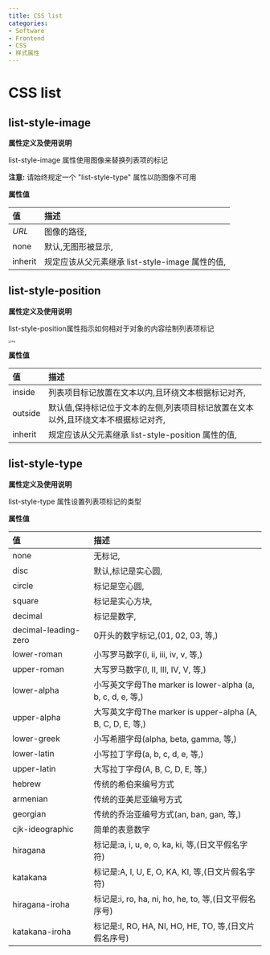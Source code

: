 ```yaml
---
title: CSS list
categories:
- Software
- Frontend
- CSS
- 样式属性
---
```

# CSS list

## list-style-image

**属性定义及使用说明**

list-style-image 属性使用图像来替换列表项的标记

**注意:** 请始终规定一个 "list-style-type" 属性以防图像不可用

**属性值**

| 值      | 描述                                             |
| :------ | :----------------------------------------------- |
| *URL*   | 图像的路径,                                     |
| none    | 默认,无图形被显示,                             |
| inherit | 规定应该从父元素继承 list-style-image 属性的值, |

## list-style-position

**属性定义及使用说明**

list-style-position属性指示如何相对于对象的内容绘制列表项标记

<img src="https://cdn.jsdelivr.net/gh/LuShan123888/Files@master/Pictures/2020-12-10-E3EA5DE4-B898-450C-BE58-D2EBC1C70D8E.jpg" alt="img" style="zoom:33%;" />

**属性值**

| 值      | 描述                                                         |
| :------ | :----------------------------------------------------------- |
| inside  | 列表项目标记放置在文本以内,且环绕文本根据标记对齐,         |
| outside | 默认值,保持标记位于文本的左侧,列表项目标记放置在文本以外,且环绕文本不根据标记对齐, |
| inherit | 规定应该从父元素继承 list-style-position 属性的值,          |

## list-style-type

**属性定义及使用说明**

list-style-type 属性设置列表项标记的类型

**属性值**

| 值                   | 描述                                                        |
| :------------------- | :---------------------------------------------------------- |
| none                 | 无标记,                                                    |
| disc                 | 默认,标记是实心圆,                                        |
| circle               | 标记是空心圆,                                              |
| square               | 标记是实心方块,                                            |
| decimal              | 标记是数字,                                                |
| decimal-leading-zero | 0开头的数字标记,(01, 02, 03, 等,)                         |
| lower-roman          | 小写罗马数字(i, ii, iii, iv, v, 等,)                       |
| upper-roman          | 大写罗马数字(I, II, III, IV, V, 等,)                       |
| lower-alpha          | 小写英文字母The marker is lower-alpha (a, b, c, d, e, 等,) |
| upper-alpha          | 大写英文字母The marker is upper-alpha (A, B, C, D, E, 等,) |
| lower-greek          | 小写希腊字母(alpha, beta, gamma, 等,)                      |
| lower-latin          | 小写拉丁字母(a, b, c, d, e, 等,)                           |
| upper-latin          | 大写拉丁字母(A, B, C, D, E, 等,)                           |
| hebrew               | 传统的希伯来编号方式                                        |
| armenian             | 传统的亚美尼亚编号方式                                      |
| georgian             | 传统的乔治亚编号方式(an, ban, gan, 等,)                    |
| cjk-ideographic      | 简单的表意数字                                              |
| hiragana             | 标记是:a, i, u, e, o, ka, ki, 等,(日文平假名字符)       |
| katakana             | 标记是:A, I, U, E, O, KA, KI, 等,(日文片假名字符)       |
| hiragana-iroha       | 标记是:i, ro, ha, ni, ho, he, to, 等,(日文平假名序号)   |
| katakana-iroha       | 标记是:I, RO, HA, NI, HO, HE, TO, 等,(日文片假名序号)   |